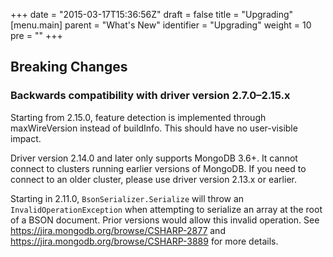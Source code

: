 +++
date = "2015-03-17T15:36:56Z"
draft = false
title = "Upgrading"
[menu.main]
  parent = "What's New"
  identifier = "Upgrading"
  weight = 10
  pre = "<i class='fa'></i>"
+++

## Breaking Changes

### Backwards compatibility with driver version 2.7.0–2.15.x

Starting from 2.15.0, feature detection is implemented through maxWireVersion 
instead of buildInfo. This should have no user-visible impact.

Driver version 2.14.0 and later only supports MongoDB 3.6+. It cannot connect to
clusters running earlier versions of MongoDB. If you need to connect to
an older cluster, please use driver version 2.13.x or earlier.

Starting in 2.11.0, ``BsonSerializer.Serialize`` will throw an
``InvalidOperationException`` when attempting to serialize an array at
the root of a BSON document. Prior versions would allow this invalid operation.
See https://jira.mongodb.org/browse/CSHARP-2877 and
https://jira.mongodb.org/browse/CSHARP-3889 for more details.
